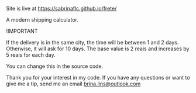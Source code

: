 Site is live at https://sabrinaflc.github.io/frete/

A modern shipping calculator.

!IMPORTANT

If the delivery is in the same city, the time will be between 1 and 2 days. Otherwise, it will ask for 10 days.
The base value is 2 reais and increases by 5 reais for each day.

You can change this in the source code.

Thank you for your interest in my code. 
If you have any questions or want to give me a tip, send me an email
brina.lins@outlook.com
